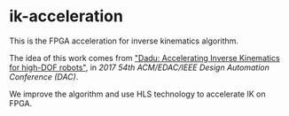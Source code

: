 # ik-acceleration
This is the FPGA acceleration for inverse kinematics algorithm.

The idea of this work comes from ["Dadu: Accelerating Inverse Kinematics for high-DOF robots"](http://ieeexplore.ieee.org/document/8060343/), in *2017 54th ACM/EDAC/IEEE Design Automation Conference (DAC)*.

We improve the algorithm and use HLS technology to accelerate IK on FPGA.
